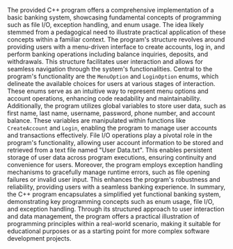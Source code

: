 The provided C++ program offers a comprehensive implementation of a basic banking system, showcasing fundamental concepts of programming such as file I/O, exception handling, and enum usage. The idea likely stemmed from a pedagogical need to illustrate practical application of these concepts within a familiar context. The program's structure revolves around providing users with a menu-driven interface to create accounts, log in, and perform banking operations including balance inquiries, deposits, and withdrawals. This structure facilitates user interaction and allows for seamless navigation through the system's functionalities.
Central to the program's functionality are the `MenuOption` and `LoginOption` enums, which delineate the available choices for users at various stages of interaction. These enums serve as an intuitive way to represent menu options and account operations, enhancing code readability and maintainability. Additionally, the program utilizes global variables to store user data, such as first name, last name, username, password, phone number, and account balance. These variables are manipulated within functions like `CreateAccount` and `Login`, enabling the program to manage user accounts and transactions effectively.
File I/O operations play a pivotal role in the program's functionality, allowing user account information to be stored and retrieved from a text file named "User Data.txt". This enables persistent storage of user data across program executions, ensuring continuity and convenience for users. Moreover, the program employs exception handling mechanisms to gracefully manage runtime errors, such as file opening failures or invalid user input. This enhances the program's robustness and reliability, providing users with a seamless banking experience.
In summary, the C++ program encapsulates a simplified yet functional banking system, demonstrating key programming concepts such as enum usage, file I/O, and exception handling. Through its structured approach to user interaction and data management, the program offers a practical illustration of programming principles within a real-world scenario, making it suitable for educational purposes or as a starting point for more complex software development projects.
